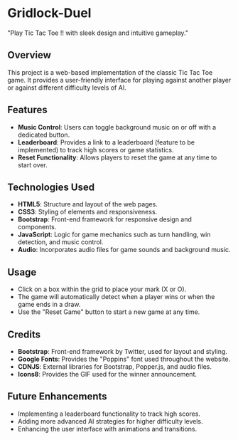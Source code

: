 # Gridlock-Duel
"Play Tic Tac Toe !!  with sleek design and intuitive gameplay."

## Overview

This project is a web-based implementation of the classic Tic Tac Toe game. It provides a user-friendly interface for playing against another player or against different difficulty levels of AI.

## Features
- **Music Control**: Users can toggle background music on or off with a dedicated button.
- **Leaderboard**: Provides a link to a leaderboard (feature to be implemented) to track high scores or game statistics.
- **Reset Functionality**: Allows players to reset the game at any time to start over.

## Technologies Used

- **HTML5**: Structure and layout of the web pages.
- **CSS3**: Styling of elements and responsiveness.
- **Bootstrap**: Front-end framework for responsive design and components.
- **JavaScript**: Logic for game mechanics such as turn handling, win detection, and music control.
- **Audio**: Incorporates audio files for game sounds and background music.

## Usage

- Click on a box within the grid to place your mark (X or O).
- The game will automatically detect when a player wins or when the game ends in a draw.
- Use the "Reset Game" button to start a new game at any time.

## Credits

- **Bootstrap**: Front-end framework by Twitter, used for layout and styling.
- **Google Fonts**: Provides the "Poppins" font used throughout the website.
- **CDNJS**: External libraries for Bootstrap, Popper.js, and audio files.
- **Icons8**: Provides the GIF used for the winner announcement.

## Future Enhancements

- Implementing a leaderboard functionality to track high scores.
- Adding more advanced AI strategies for higher difficulty levels.
- Enhancing the user interface with animations and transitions.


